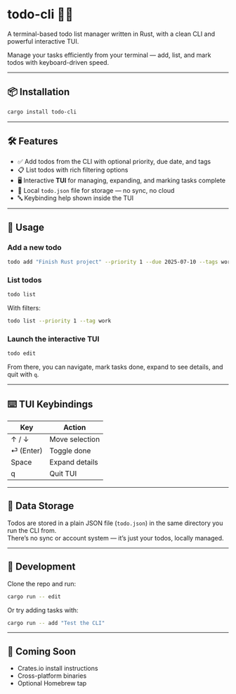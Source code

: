 # todo-cli 🦀✅

A terminal-based todo list manager written in Rust, with a clean CLI and powerful interactive TUI.

Manage your tasks efficiently from your terminal — add, list, and mark todos with keyboard-driven speed.

---

## 📦 Installation

```bash
cargo install todo-cli
```

---

## 🛠 Features

- ✅ Add todos from the CLI with optional priority, due date, and tags
- 📋 List todos with rich filtering options
- 🖥 Interactive **TUI** for managing, expanding, and marking tasks complete
- 📂 Local `todo.json` file for storage — no sync, no cloud
- 🔤 Keybinding help shown inside the TUI

---

## 🚀 Usage

### Add a new todo

```bash
todo add "Finish Rust project" --priority 1 --due 2025-07-10 --tags work,urgent
```

### List todos

```bash
todo list
```

With filters:

```bash
todo list --priority 1 --tag work
```

### Launch the interactive TUI

```bash
todo edit
```

From there, you can navigate, mark tasks done, expand to see details, and quit with `q`.

---

## ⌨️ TUI Keybindings

| Key         | Action            |
|-------------|-------------------|
| ↑ / ↓       | Move selection    |
| ⏎ (Enter)   | Toggle done       |
| Space       | Expand details    |
| q           | Quit TUI          |

---

## 📂 Data Storage

Todos are stored in a plain JSON file (`todo.json`) in the same directory you run the CLI from.  
There’s no sync or account system — it’s just your todos, locally managed.

---

## 🧪 Development

Clone the repo and run:

```bash
cargo run -- edit
```

Or try adding tasks with:

```bash
cargo run -- add "Test the CLI"
```

---

## 🔗 Coming Soon

- Crates.io install instructions
- Cross-platform binaries
- Optional Homebrew tap
